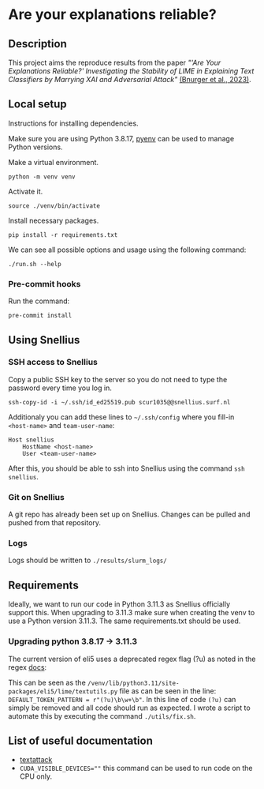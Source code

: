 # Are your explanations reliable?

## Description
This project aims the reproduce results from the paper *"'Are Your Explanations Reliable?'
Investigating the Stability of LIME in Explaining Text Classifiers by Marrying
XAI and Adversarial Attack"* [(Bnurger et al., 2023)](https://arxiv.org/pdf/2305.12351.pdf).

## Local setup
Instructions for installing dependencies.

Make sure you are using Python 3.8.17, [pyenv](https://github.com/pyenv/pyenv) can be used to manage Python versions.

Make a virtual environment.
```
python -m venv venv
```

Activate it.
```
source ./venv/bin/activate
```

Install necessary packages.
```
pip install -r requirements.txt
```

We can see all possible options and usage using the following command:
```
./run.sh --help
```

### Pre-commit hooks
Run the command:
```
pre-commit install
```

## Using Snellius

### SSH access to Snellius
Copy a public SSH key to the server so you do not need to type the password
every time you log in.
```
ssh-copy-id -i ~/.ssh/id_ed25519.pub scur1035@@snellius.surf.nl
```

Additionaly you can add these lines to `~/.ssh/config` where you fill-in `<host-name>` and `team-user-name`:
```
Host snellius
    HostName <host-name>
    User <team-user-name>
```

After this, you should be able to ssh into Snellius using the command `ssh snellius`.

### Git on Snellius
A git repo has already been set up on Snellius. Changes can be pulled and pushed
from that repository.

### Logs
Logs should be written to `./results/slurm_logs/`

## Requirements
Ideally, we want to run our code in Python 3.11.3 as Snellius officially support this.
When upgrading to 3.11.3 make sure when creating the venv to use a Python
version 3.11.3. The same requirements.txt should be used.

### Upgrading python 3.8.17 -> 3.11.3
The current version of eli5 uses a deprecated regex flag (?u) as noted in the
regex [docs](https://docs.python.org/3/library/re.html?highlight=re%20global%20flag#flags):

This can be seen as the `/venv/lib/python3.11/site-packages/eli5/lime/textutils.py` file
as can be seen in the line: `DEFAULT_TOKEN_PATTERN = r"(?u)\b\w+\b"`. In this line of code
`(?u)` can simply be removed and all code should run as expected. I wrote a script to automate
this by executing the command `./utils/fix.sh`.

## List of useful documentation
- [textattack](https://textattack.readthedocs.io/en/latest/0_get_started/basic-Intro.html)
- `CUDA_VISIBLE_DEVICES=""` this command can be used to run code on the CPU only.
